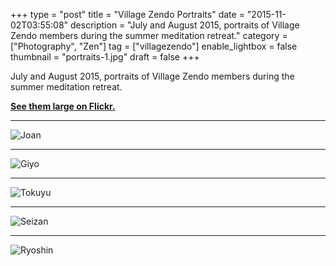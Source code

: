 +++
type = "post"
title = "Village Zendo Portraits"
date = "2015-11-02T03:55:08"
description = "July and August 2015, portraits of Village Zendo members during the summer meditation retreat."
category = ["Photography", "Zen"]
tag = ["villagezendo"]
enable_lightbox = false
thumbnail = "portraits-1.jpg"
draft = false
+++

<p>July and August 2015, portraits of Village Zendo members during the summer meditation retreat.</p>
<p><a href="https://www.flickr.com/photos/emptysquare/albums/72157657863640133"><strong>See them large on Flickr.</strong></a></p>
<hr />
<p><img style="display:block; margin-left:auto; margin-right:auto;" src="portraits-1.jpg" alt="Joan" title="Joan" /></p>
<hr />
<p><img style="display:block; margin-left:auto; margin-right:auto;" src="portraits-2.jpg" alt="Giyo" title="Giyo" /></p>
<hr />
<p><img style="display:block; margin-left:auto; margin-right:auto;" src="portraits-3.jpg" alt="Tokuyu" title="Tokuyu" /></p>
<hr />
<p><img style="display:block; margin-left:auto; margin-right:auto;" src="portraits-4.jpg" alt="Seizan" title="Seizan" /></p>
<hr />
<p><img style="display:block; margin-left:auto; margin-right:auto;" src="portraits-5.jpg" alt="Ryoshin" title="Ryoshin" /></p>
